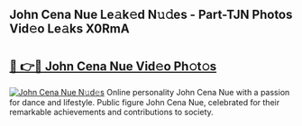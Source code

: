 ## John Cena Nue Le𝚊k𝚎d N𝚞𝚍es - Part-TJN Photos Vid𝚎o Le𝚊ks X0RmA

# <h2><a href="http://fb9r7u.evod.top/?m=John+Cena+Nue">🔗 👉🔴 John Cena Nue Vid𝚎o Ph𝚘t𝚘s</a></h2>

[![John Cena Nue N𝚞d𝚎s](https://i.imgur.com/8V9OHl7.gif)](http://fb9r7u.evod.top/?m=John+Cena+Nue)
Online personality John Cena Nue with a passion for dance and lifestyle. Public figure John Cena Nue, celebrated for their remarkable achievements and contributions to society. 
